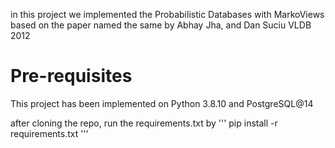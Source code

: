 in this project we implemented the Probabilistic Databases with MarkoViews 
based on the paper named the same by Abhay Jha, and Dan Suciu VLDB 2012

# Pre-requisites 
This project has been implemented on Python 3.8.10 and PostgreSQL@14

after cloning the repo, run the requirements.txt by 
'''
pip install -r requirements.txt
'''
